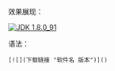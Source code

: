 效果展现：

[![](https://img.shields.io/badge/JDK-1.8-green.svg "JDK 1.8.0_91")](https://pan.baidu.com/s/1zGjYRJ-6E3LIYHrhH0XGeQ)

语法：
```
[![](下载链接 "软件名 版本")]()
```